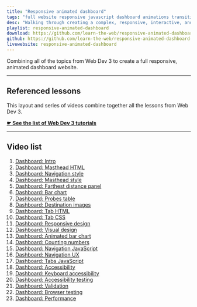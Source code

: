 ```yaml
---
title: "Responsive animated dashboard"
tags: "full website responsive javascript dashboard animations transitions effects svg"
desc: "Walking through creating a complex, responsive, interactive, and animated dashboard interface."
playlist: responsive-animated-dashboard
download: https://github.com/learn-the-web/responsive-animated-dashboard-code/archive/gh-pages.zip
github: https://github.com/learn-the-web/responsive-animated-dashboard-code
livewebsite: responsive-animated-dashboard
---
```


Combining all of the topics from Web Dev 3 to create a full responsive, animated dashboard website.

---

## Referenced lessons

This layout and series of videos combine together all the lessons from Web Dev 3.

**[☛ See the list of Web Dev 3 tutorials](/topics/#web-dev-3)**

---

## Video list

1. [Dashboard: Intro](https://videos.learntheweb.courses/playlists/responsive-animated-dashboard/#1-intro)
2. [Dashboard: Masthead HTML](https://videos.learntheweb.courses/playlists/responsive-animated-dashboard/#2-masthead-html)
3. [Dashboard: Navigation style](https://videos.learntheweb.courses/playlists/responsive-animated-dashboard/#3-style-nav)
4. [Dashboard: Masthead style](https://videos.learntheweb.courses/playlists/responsive-animated-dashboard/#4-style-masthead)
5. [Dashboard: Farthest distance panel](https://videos.learntheweb.courses/playlists/responsive-animated-dashboard/#5-farthest-distance)
6. [Dashboard: Bar chart](https://videos.learntheweb.courses/playlists/responsive-animated-dashboard/#6-bar-chart)
7. [Dashboard: Probes table](https://videos.learntheweb.courses/playlists/responsive-animated-dashboard/#7-table)
8. [Dashboard: Destination images](https://videos.learntheweb.courses/playlists/responsive-animated-dashboard/#8-destination-images)
9. [Dashboard: Tab HTML](https://videos.learntheweb.courses/playlists/responsive-animated-dashboard/#9-tab-html)
10. [Dashboard: Tab CSS](https://videos.learntheweb.courses/playlists/responsive-animated-dashboard/#10-tab-css)
11. [Dashboard: Responsive design](https://videos.learntheweb.courses/playlists/responsive-animated-dashboard/#11-responsive)
12. [Dashboard: Visual design](https://videos.learntheweb.courses/playlists/responsive-animated-dashboard/#12-visual-design)
13. [Dashboard: Animated bar chart](https://videos.learntheweb.courses/playlists/responsive-animated-dashboard/#13-animated-bars)
14. [Dashboard: Counting numbers](https://videos.learntheweb.courses/playlists/responsive-animated-dashboard/#14-count-number)
15. [Dashboard: Navigation JavaScript](https://videos.learntheweb.courses/playlists/responsive-animated-dashboard/#15-nav-js)
16. [Dashboard: Navigation UX](https://videos.learntheweb.courses/playlists/responsive-animated-dashboard/#16-nav-js-ux)
17. [Dashboard: Tabs JavaScript](https://videos.learntheweb.courses/playlists/responsive-animated-dashboard/#17-tabs-js)
18. [Dashboard: Accessibility](https://videos.learntheweb.courses/playlists/responsive-animated-dashboard/#18-accessibility)
19. [Dashboard: Keyboard accessibility](https://videos.learntheweb.courses/playlists/responsive-animated-dashboard/#19-keyboard-access)
20. [Dashboard: Accessibility testing](https://videos.learntheweb.courses/playlists/responsive-animated-dashboard/#20-access-testing)
21. [Dashboard: Validation](https://videos.learntheweb.courses/playlists/responsive-animated-dashboard/#21-validation)
22. [Dashboard: Browser testing](https://videos.learntheweb.courses/playlists/responsive-animated-dashboard/#22-browser-testing)
23. [Dashboard: Performance](https://videos.learntheweb.courses/playlists/responsive-animated-dashboard/#23-performance)
